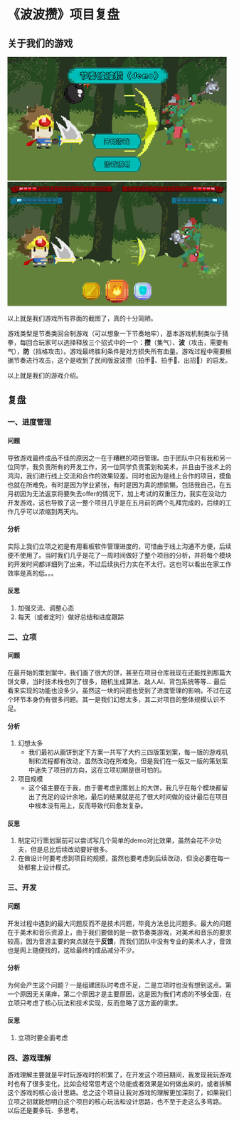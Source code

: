 # 《波波攒》项目复盘

## 关于我们的游戏
![开始界面](图片1.png)  
![战斗界面](图片2.png)  

以上就是我们游戏所有界面的截图了，真的十分简陋。  

游戏类型是节奏类回合制游戏（可以想象一下节奏地牢），基本游戏机制类似于猜拳，每回合玩家可以选择释放三个招式中的一个：**攒**（集气）、**波**（攻击，需要有气），**防**（挡格攻击）。游戏最终胜利条件是对方损失所有血量。游戏过程中需要根据节奏进行攻击，这个是收到了民间版波波攒（拍手👏、拍手👏、出招🤘）的启发。

以上就是我们的游戏介绍。  

## 复盘

### 一、进度管理 

#### 问题
导致游戏最终成品不佳的原因之一在于糟糕的项目管理。由于团队中只有我和另一位同学，我负责所有的开发工作，另一位同学负责策划和美术，并且由于技术上的鸿沟，我们进行线上交流和合作的效果较差。同时也因为是线上合作的项目，摸鱼也就在所难免，有时是因为学业紧张，有时是因为真的想偷懒。包括我自己，在五月初因为无法返京将要失去offer的情况下，加上考试的双重压力，我实在没动力开发游戏，这也导致了这一整个项目几乎是在五月前的两个礼拜完成的，后续的工作几乎可以浓缩到两天内。

#### 分析
实际上我们立项之初是有用看板软件管理进度的，可惜由于线上沟通不方便，后续便不使用了。当时我们几乎是花了一周时间做好了整个项目的分析，并将每个模块的开发时间都详细列了出来，不过后续执行力实在不太行。这也可以看出在家工作效率是真的低。。。

#### **反思**
1. 加强交流、调整心态
2. 每天（或者定时）做好总结和进度跟踪


### 二、立项

#### 问题
在最开始的策划案中，我们画了很大的饼，甚至在项目仓库我现在还能找到那篇大饼文章，当时技术栈也列了很多，随机生成算法、敌人AI、背包系统等等... 最后看来实现的功能也没多少。虽然这一块的问题也受到了进度管理的影响，不过在这个环节本身仍有很多问题。其一是我们幻想太多，其二对项目的整体规模认识不足。

#### 分析
1. 幻想太多
   - 我们最初从画饼到定下方案一共写了大约三四版策划案，每一版的游戏机制和流程都有改动，虽然改动在所难免，但是我们在一版又一版的策划案中迷失了项目的方向，这在立项初期是很可怕的。  
2. 项目规模
   - 这个错主要在于我，由于要考虑到策划上的大饼，我几乎在每个模块都留出了充足的设计余地，最后的结果就是花了很大时间做的设计最后在项目中根本没有用上，反而导致代码愈发复杂。

#### **反思**
1. 制定可行策划案前可以尝试写几个简单的demo对比效果，虽然会花不少功夫，但是总比后续改动要好很多。
2. 在做设计时要考虑到项目的规模，虽然也要考虑到后续改动，但没必要在每一处都套上设计模式。


### 三、开发

#### 问题
开发过程中遇到的最大问题反而不是技术问题，毕竟方法总比问题多。最大的问题在于美术和音乐资源上，由于我们要做的是一款节奏类游戏，对美术和音乐的要求较高，因为音游主要的爽点就在于**反馈**，而我们团队中没有专业的美术人才，音效也是网上随便找的，这给最终的成品减分不少。

#### 分析
为何会产生这个问题？一是组建团队时考虑不足，二是立项时也没有想到这点。第一个原因无关痛痒，第二个原因才是主要原因，这是因为我们考虑的不够全面，在立项只考虑了核心玩法和技术实现，反而忽略了这方面的需求。

#### **反思**
1. 立项时要全面考虑

### 四、游戏理解
游戏理解主要就是平时玩游戏时的积累了，在开发这个项目期间，我发现我玩游戏时也有了很多变化，比如会经常思考这个功能或者效果是如何做出来的，或者拆解这个游戏的核心设计思路。总之这个项目让我对游戏的理解更加深刻了，如果我们立项之初就能想明白这个项目的核心玩法和设计思路，也不至于走这么多弯路。  
以后还是要多玩、多思考。